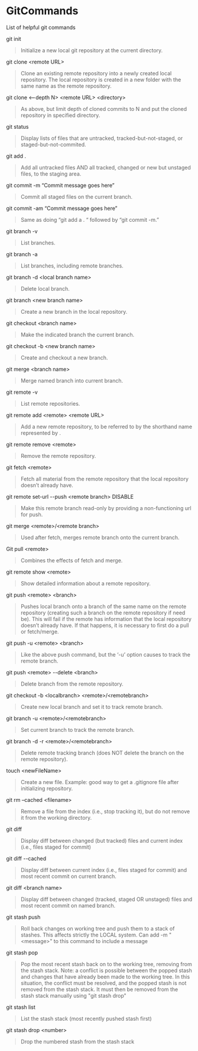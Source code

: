 # GitCommands
List of helpful git commands

git init   
>Initialize a new local git repository at the current directory.

git clone \<remote URL\>  
>Clone an existing remote repository into a newly created local repository. The local repository is 
created in a new folder with the same name as the remote repository.


git clone \<–depth N\> \<remote URL\> \<directory\>    
>As above, but limit depth of cloned commits to N and put the cloned repository in specified directory.


git status  
>Display lists of files that are untracked, tracked-but-not-staged, or staged-but-not-commited.


git add .   
>Add all untracked files AND all tracked, changed or new but unstaged files, to the staging area.


git commit -m “Commit message goes here”   
>Commit all staged files on the current branch.


git commit -am “Commit message goes here”   
>Same as doing “git add a . “ followed by “git commit -m.”


git branch -v   
>List branches.


git branch -a   
>List branches, including remote branches.


git branch -d \<local branch name\>   
>Delete local branch.


git branch \<new branch name\>   
>Create a new branch in the local repository.


git checkout \<branch name\>   
>Make the indicated branch the current branch.


git checkout -b \<new branch name\>   
>Create and checkout a new branch.


git merge \<branch name\>   
>Merge named branch into current branch.


git remote -v   
>List remote repositories.


git remote add  \<remote\>  \<remote URL\>   
>Add a new remote repository, to be referred to by the shorthand name represented by <remote>.


git remote remove \<remote\>   
>Remove the remote repository.


git fetch \<remote\>   
>Fetch all material from the remote repository that the local repository doesn’t already have.


git remote set-url  --push \<remote branch\> DISABLE   
>Make this remote branch read-only by providing a non-functioning url for push.


git merge \<remote\>/\<remote branch\>   
>Used after fetch, merges remote branch onto the current branch.


Git pull \<remote\>   
>Combines the effects of fetch and merge.


git remote show \<remote\>   
>Show detailed information about a remote repository.


git push \<remote\> \<branch\>   
>Pushes local branch onto a branch of the same name on the remote repository (creating 
such a branch on the remote repository if need be). This will fail if the remote has 
information that the local repository doesn’t already have. If that happens, it is 
necessary to first do a pull or fetch/merge.


git push -u \<remote\> \<branch\>   
>Like the above push command, but the ‘-u’ option causes <branch> to track the remote branch.


git push \<remote\> --delete \<branch\>   
>Delete branch from the remote repository.


git checkout -b \<localbranch\>  \<remote\>/\<remotebranch\>   
>Create new local branch and set it  to track remote branch.


git branch -u   \<remote\>/\<remotebranch\>   
>Set current branch to track the remote branch.


git branch -d -r \<remote\>/\<remotebranch\>   
>Delete remote tracking branch (does NOT delete the branch on the remote repository).


touch \<newFileName\>   
>Create a new file. Example: good way to get a .gitignore file after initializing repository.


git rm –cached \<filename\>   
>Remove a file from the index (i.e., stop tracking it), but do not remove it from the working directory.

git diff  
>Display diff between changed (but tracked) files and current index (i.e., files staged for commit)

git diff --cached  
>Display diff between current index (i.e., files staged for commit) and most recent commit on current branch.

git diff \<branch name\>
>Display diff between changed (tracked, staged OR unstaged) files and most recent commit on named branch.

git stash push  
>Roll back changes on working tree and push them to a stack of stashes. This affects strictly the LOCAL system.
>Can add -m "\<message\>" to this command to include a message

git stash pop  
>Pop the most recent stash back on to the working tree, removing from the stash stack. Note: a conflict is possible 
>between the popped stash and changes that have already been made to the working tree. In this situation, the 
>conflict must be resolved, and the popped stash is not removed from the stash stack. It must then be removed 
>from the stash stack manually using "git stash drop"

git stash list  
>List the stash stack (most recently pushed stash first)

git stash drop \<number\>  
>Drop the numbered stash from the stash stack


